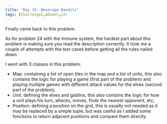 ```yaml
---
title: "Day 15: Beverage Bandits"
tags: [Challenges,Advent,C#]
---
```

Finally came back to this problem.

As for problem 24 with the immune system, the hardest part about this problem is making sure you read the description correctly. It took me a couple of attempts with the test cases before getting all the rules nailed down.

I went with 3 classes in this problem:
- Map: containing a list of open tiles in the map and a list of units, this also contains the logic for playing a game (first part of the problem) and playing multiple games with different attack values for the elves (second part of the problem);
- Unit: defining the elves and goblins, this also contains the logic for how a unit plays his turn, attacks, moves, finds the nearest opponent, etc;
- Position: defining a position on the grid, this is usually not needed as it may be replaced by a simple tuple, but was useful as I added some fonctions to return adjacent positions and compare them directly.
